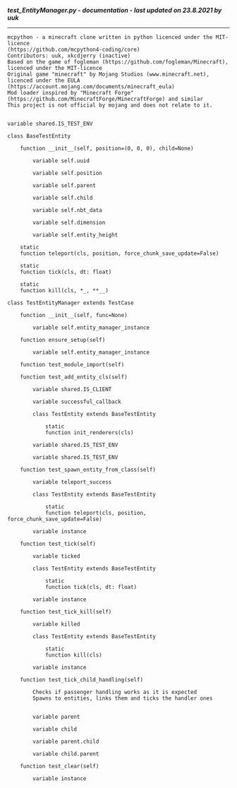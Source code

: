 ***test_EntityManager.py - documentation - last updated on 23.8.2021 by uuk***
___

    mcpython - a minecraft clone written in python licenced under the MIT-licence 
    (https://github.com/mcpython4-coding/core)
    Contributors: uuk, xkcdjerry (inactive)
    Based on the game of fogleman (https://github.com/fogleman/Minecraft), licenced under the MIT-licence
    Original game "minecraft" by Mojang Studios (www.minecraft.net), licenced under the EULA
    (https://account.mojang.com/documents/minecraft_eula)
    Mod loader inspired by "Minecraft Forge" (https://github.com/MinecraftForge/MinecraftForge) and similar
    This project is not official by mojang and does not relate to it.


    variable shared.IS_TEST_ENV

    class BaseTestEntity

        function __init__(self, position=(0, 0, 0), child=None)

            variable self.uuid

            variable self.position

            variable self.parent

            variable self.child

            variable self.nbt_data

            variable self.dimension

            variable self.entity_height

        static
        function teleport(cls, position, force_chunk_save_update=False)

        static
        function tick(cls, dt: float)

        static
        function kill(cls, *_, **__)

    class TestEntityManager extends TestCase

        function __init__(self, func=None)

            variable self.entity_manager_instance

        function ensure_setup(self)

            variable self.entity_manager_instance

        function test_module_import(self)

        function test_add_entity_cls(self)

            variable shared.IS_CLIENT

            variable successful_callback

            class TestEntity extends BaseTestEntity

                static
                function init_renderers(cls)

            variable shared.IS_TEST_ENV

            variable shared.IS_TEST_ENV

        function test_spawn_entity_from_class(self)

            variable teleport_success

            class TestEntity extends BaseTestEntity

                static
                function teleport(cls, position, force_chunk_save_update=False)

            variable instance

        function test_tick(self)

            variable ticked

            class TestEntity extends BaseTestEntity

                static
                function tick(cls, dt: float)

            variable instance

        function test_tick_kill(self)

            variable killed

            class TestEntity extends BaseTestEntity

                static
                function kill(cls)

            variable instance

        function test_tick_child_handling(self)
            
            Checks if passenger handling works as it is expected
            Spawns to entities, links them and ticks the handler ones


            variable parent

            variable child

            variable parent.child

            variable child.parent

        function test_clear(self)

            variable instance